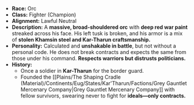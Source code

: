  
- **Race:** Orc
- **Class:** Fighter (Champion)
- **Alignment:** Lawful Neutral
- **Description:** A **massive, broad-shouldered orc** with **deep red war paint** streaked across his face. His left tusk is broken, and his armor is a mix of **stolen Khamsin steel and Kar-Tharun craftsmanship.**
- **Personality:** Calculated and **unshakable in battle**, but not without a personal code. He does not break contracts and expects the same from those under his command. **Respects warriors but distrusts politicians.**
- **History:**
    - Once a soldier in **Kar-Tharun** for the border guard.
    - Founded the [[Plains/The Shaping Cradle (Material)/Continents/Eug/States/Kar'Tharun/Factions/Grey Gauntlet Mercenary Company|Grey Gauntlet Mercenary Company]] with fellow survivors, swearing never to fight for **ideals—only contracts.**